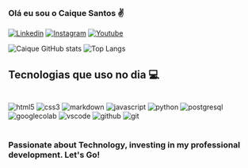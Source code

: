 ### Olá eu sou o Caique Santos ✌️

[![Linkedin](https://img.shields.io/badge/LinkedIn-0077B5?style=for-the-badge&logo=linkedin&logoColor=white)](https://www.linkedin.com/in/caique-santos-lima-852b45138/)
[![Instagram](https://img.shields.io/badge/Instagram-E4405F?style=for-the-badge&logo=instagram&logoColor=white)](https://www.instagram.com/caiquesantoss_cpe/)
[![Youtube](https://img.shields.io/badge/YouTube-FF0000?style=for-the-badge&logo=youtube&logoColor=white)](https://www.youtube.com/channel/UCuNZ3dF3mx237ctoaa6zWzw)


![Caique GitHub stats](https://github-readme-stats.vercel.app/api?username=CaiqueSantosOC&show_icons=true&theme=cobalt)
![Top Langs](https://github-readme-stats.vercel.app/api/top-langs/?username=CaiqueSantosOC&layout=compact)

## Tecnologias que uso no dia 💻

<div style="display: inline_block"> <br/>
    <img align="center" alt="html5" src="https://img.shields.io/badge/HTML5-E34F26?style=for-the-badge&logo=html5&logoColor=white" />
    <img align ="center" alt="css3" src= "https://img.shields.io/badge/CSS3-1572B6?style=for-the-badge&logo=css3&logoColor=white" />
    <img align="center" alt="markdown" src="https://img.shields.io/badge/Markdown-000000?style=for-the-badge&logo=markdown&logoColor=white" />
    <img align="center" alt="javascript" src= "https://img.shields.io/badge/JavaScript-F7DF1E?style=for-the-badge&logo=javascript&logoColor=black" />
    <img align="center" alt="python" src= "https://img.shields.io/badge/Python-14354C?style=for-the-badge&logo=python&logoColor=white" />
    <img align="center" alt="postgresql" src= "https://img.shields.io/badge/PostgreSQL-316192?style=for-the-badge&logo=postgresql&logoColor=white" />
    <img align="center" alt="googlecolab" src="https://img.shields.io/badge/Colab-F9AB00?style=for-the-badge&logo=googlecolab&color=525252" />
    <img align="center" alt="vscode" src="https://img.shields.io/badge/Visual_Studio_Code-0078D4?style=for-the-badge&logo=visual%20studio%20code&logoColor=white" />
    <img align="center" alt="github" src="https://img.shields.io/badge/GitHub-100000?style=for-the-badge&logo=github&logoColor=white" />
    <img align="center" alt="git" src="https://img.shields.io/badge/GIT-E44C30?style=for-the-badge&logo=git&logoColor=white" />
    
    
    
    
    
    
</div><br/>

### Passionate about Technology, investing in my professional development. Let's Go!
